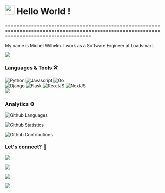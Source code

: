 
<h1><img src="https://emojis.slackmojis.com/emojis/images/1531849430/4246/blob-sunglasses.gif?1531849430" width="30"/> Hello World ! </h1>
==========================================================================================================================================


My name is Michel Wilhelm. I work as a Software Engineer at Loadsmart.

![](http://estruyf-github.azurewebsites.net/api/VisitorHit?user=imakecodes&repo=imakecodes&countColorcountColor)

### Languages & Tools 🛠  
![Python](https://img.shields.io/badge/-Python-05122A?style=flat&color=green)&nbsp;![Javascript](https://img.shields.io/badge/-Javascript-05122A?style=flat&color=green)&nbsp;![Go](https://img.shields.io/badge/-Go-05122A?style=flat&color=green)&nbsp;  
![Django](https://img.shields.io/badge/-Django-05122A?style=flat&color=orange)&nbsp;![Flask](https://img.shields.io/badge/-Flask-05122A?style=flat&color=orange)&nbsp;![ReactJS](https://img.shields.io/badge/-ReactJS-05122A?style=flat&color=orange)&nbsp;![NextJS](https://img.shields.io/badge/-NextJS-05122A?style=flat&color=orange)&nbsp;  
![](https://img.shields.io/badge/--05122A?style=flat&color=gray)&nbsp;  


### Analytics ⚙️

![Github Languages](https://github-readme-stats.vercel.app/api/top-langs/?username=imakecodes&layout=compact&count_private=true)

![Github Statistics](https://github-readme-stats.vercel.app/api/?username=imakecodes&count_private=true&show_icons=true)

![Github Contributions](https://github-readme-streak-stats.herokuapp.com/?user=imakecodes&hide_border=true)

### Let's connect? 🤝

<p align="left">

<a href="https://www.linkedin.com/in/michelwilhelm/"><img src="https://img.shields.io/badge/-LinkedIn-0077B5?style=flat&logo=Linkedin&logoColor=white"/></a>

<a href="https://twitter.com/makecodes"><img src="https://img.shields.io/badge/-Twitter-%231DA1F2?style=flat&logo=twitter&logoColor=white"/></a>

<a href="https://instagram.com/imakecodes"><img src="https://img.shields.io/badge/-Instagram-E4405F?style=flat&logo=instagram&logoColor=white"/></a>

<a href="https://www.facebook.com/i.make.codes/"><img src="https://img.shields.io/badge/-Facebook-1877F2?style=flat&logo=facebook&logoColor=white"/></a>

</p>
